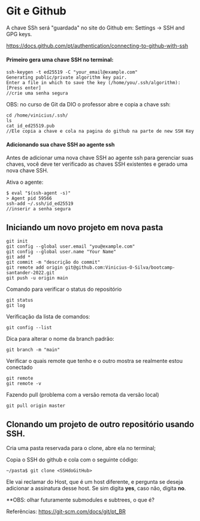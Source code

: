 # Git e Github

A chave SSh será "guardada" no site do Github em: Settings -> SSH and GPG keys.

https://docs.github.com/pt/authentication/connecting-to-github-with-ssh

#### Primeiro gera uma chave SSH no terminal:

```
ssh-keygen -t ed25519 -C "your_email@example.com"
Generating public/private algorithm key pair.
Enter a file in which to save the key (/home/you/.ssh/algorithm): [Press enter]
//crie uma senha segura
```

OBS: no curso de Git da DIO o professor abre e copia a chave ssh:

```
cd /home/vinicius/.ssh/
ls
cat id_ed25519.pub
//Ele copia a chave e cola na pagina do github na parte de new SSH Key
```

#### Adicionando sua chave SSH ao agente ssh

Antes de adicionar uma nova chave SSH ao agente ssh para gerenciar suas chaves, você deve ter verificado as chaves SSH existentes e gerado uma nova chave SSH.

Ativa o agente:

```
$ eval "$(ssh-agent -s)"
> Agent pid 59566
ssh-add ~/.ssh/id_ed25519
//inserir a senha segura
```

## Iniciando um novo projeto em nova pasta

```
git init
git config --global user.email "you@example.com"
git config --global user.name "Your Name"
git add *
git commit -m "descrição do commit"
git remote add origin git@github.com:Vinicius-O-Silva/bootcamp-santander-2022.git
git push -u origin main
```

Comando para verificar o status do repositório

```
git status
git log
```

Verificação da lista de comandos:

```
git config --list
```

Dica para alterar o nome da branch padrão:

```
git branch -m "main"
```

Verificar o quais remote que tenho e o outro mostra se realmente estou conectado

```
git remote
git remote -v
```

Fazendo pull (problema com a versão remota da versão local)

```
git pull origin master
```

## Clonando um projeto de outro repositório usando SSH.

Cria uma pasta reservada para o clone, abre ela no terminal;

Copia o SSH do github e cola com o seguinte código:

```
~/pasta$ git clone <SSHdoGitHub>
```

Ele vai reclamar do Host, que é um host diferente, e pergunta se deseja adicionar a assinatura desse host.  Se sim digita **yes**, caso não, digita **no**.

**OBS: olhar futuramente submodules e subtrees, o que é?

Referências: https://git-scm.com/docs/git/pt_BR


